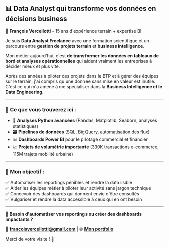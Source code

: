 ## 📊 Data Analyst qui transforme vos données en décisions business
👋 **François Vercellotti** - 15 ans d'expérience terrain + expertise BI

Je suis **Data Analyst Freelance** avec une formation scientifique et un parcours entre **gestion de projets terrain** et **business intelligence**.

Mon métier aujourd'hui, c'est **de transformer les données en tableaux de bord et analyses opérationnelles** qui aident vraiment les entreprises à décider mieux et plus vite.

Après des années à piloter des projets dans le BTP et à gérer des équipes sur le terrain, j'ai compris qu'une donnée sans mise en valeur est inutile.  
C'est ce qui m'a amené à me spécialiser dans la **Business Intelligence et le Data Engineering**.

---

### 📌 Ce que vous trouverez ici :

- 🐍 **Analyses Python avancées** (Pandas, Matplotlib, Seaborn, analyses statistiques)
- 🗃️ **Pipelines de données** (SQL, BigQuery, automatisation des flux)
- 📊 **Dashboards Power BI** pour le pilotage commercial et financier
- 📈 **Projets de volumétrie importante** (330K transactions e-commerce, 115M trajets mobilité urbaine)

---

### 🎯 Mon objectif :

✅ Automatiser les reportings pénibles et rendre la data lisible  
✅ Aider les équipes métier à piloter leur activité sans jargon technique  
✅ Concevoir des dashboards qui donnent envie d'être consultés  
✅ Vulgariser et rendre la data accessible à ceux qui en ont besoin  

---

💬 **Besoin d'automatiser vos reportings ou créer des dashboards impactants ?**

📩 **francoisvercellotti@gmail.com** | 🌐 **[Mon portfolio](https://francoisvercellotti.github.io/mon-portfolio)**

Merci de votre visite ! 👋
